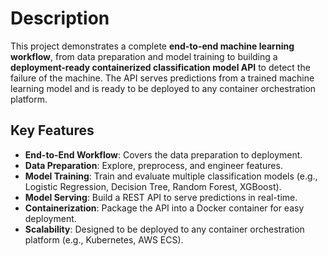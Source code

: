 # Description
This project demonstrates a complete **end-to-end machine learning workflow**, from data preparation and model training to building a **deployment-ready containerized classification model API** to detect the failure of the machine. The API serves predictions from a trained machine learning model and is ready to be deployed to any container orchestration platform.

## **Key Features**
- **End-to-End Workflow**: Covers the data preparation to deployment.
- **Data Preparation**: Explore, preprocess, and engineer features.
- **Model Training**: Train and evaluate multiple classification models (e.g., Logistic Regression, Decision Tree, Random Forest, XGBoost).
- **Model Serving**: Build a REST API to serve predictions in real-time.
- **Containerization**: Package the API into a Docker container for easy deployment.
- **Scalability**: Designed to be deployed to any container orchestration platform (e.g., Kubernetes, AWS ECS).
